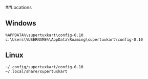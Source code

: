 ##Locations

## Windows
```
%APPDATA%\supertuxkart\config-0.10
c:\Users\%USERNAME%\AppData\Roaming\supertuxkart\config-0.10
```

## Linux
```
~/.config/supertuxkart/config-0.10
~/.local/share/supertuxkart
```
